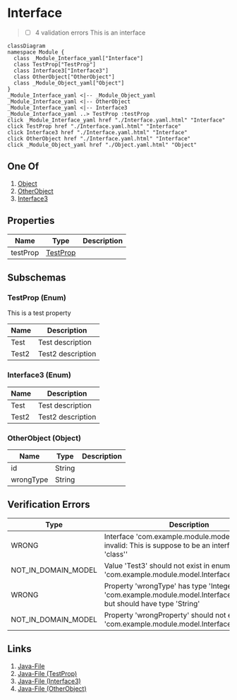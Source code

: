 # Interface
> - [ ] 4 validation errors
This is an interface
```mermaid
classDiagram
namespace Module {
  class _Module_Interface_yaml["Interface"]
  class TestProp["TestProp"]
  class Interface3["Interface3"]
  class OtherObject["OtherObject"]
  class _Module_Object_yaml["Object"]
}
_Module_Interface_yaml <|-- _Module_Object_yaml 
_Module_Interface_yaml <|-- OtherObject 
_Module_Interface_yaml <|-- Interface3 
_Module_Interface_yaml ..> TestProp :testProp
click _Module_Interface_yaml href "./Interface.yaml.html" "Interface"
click TestProp href "./Interface.yaml.html" "Interface"
click Interface3 href "./Interface.yaml.html" "Interface"
click OtherObject href "./Interface.yaml.html" "Interface"
click _Module_Object_yaml href "./Object.yaml.html" "Object"
```


## One Of
1. [Object](./Object.yaml.md)
1. [OtherObject](#OtherObject)
1. [Interface3](#Interface3)


## Properties
| Name | Type | Description |
|------|------|-------------|
| testProp | [TestProp](#TestProp) |  |

## Subschemas
### TestProp (Enum)
This is a test property


| Name | Description |
|------|-------------|
| Test | Test description |
| Test2 | Test2 description |

### Interface3 (Enum)



| Name | Description |
|------|-------------|
| Test | Test description |
| Test2 | Test2 description |

### OtherObject (Object)




| Name | Type | Description |
|------|------|-------------|
| id | String |  |
| wrongType | String |  |

## Verification Errors
| Type | Description |
|------|-------------|
| WRONG | Interface &#x27;com.example.module.model.Interface&#x27; is invalid: This is suppose to be an interface but is a &#x27;class&#x27;&#x27; |
| NOT_IN_DOMAIN_MODEL | Value &#x27;Test3&#x27; should not exist in enum &#x27;com.example.module.model.InterfaceInterface3&#x27; |
| WRONG | Property &#x27;wrongType&#x27; has type &#x27;Integer&#x27; in class &#x27;com.example.module.model.InterfaceOtherObject&#x27; but should have type &#x27;String&#x27; |
| NOT_IN_DOMAIN_MODEL | Property &#x27;wrongProperty&#x27; should not exist in class &#x27;com.example.module.model.InterfaceOtherObject&#x27; |

## Links
1. [Java-File](./java/Interface.java)
1. [Java-File (TestProp)](./java/InterfaceTestProp.java)
1. [Java-File (Interface3)](./java/InterfaceInterface3.java)
1. [Java-File (OtherObject)](./java/InterfaceOtherObject.java)
